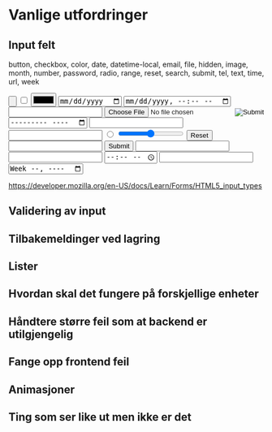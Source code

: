 # Vanlige utfordringer

## Input felt

button, checkbox, color, date, datetime-local, email, file, hidden, image, month, number, password, radio, range, reset, search, submit, tel, text, time, url, week

<input type="button">
<input type="checkbox">
<input type="color">
<input type="date">
<input type="datetime-local">
<input type="email">
<input type="file">
<input type="hidden">
<input type="image">
<input type="month">
<input type="number">
<input type="password">
<input type="radio">
<input type="range">
<input type="reset">
<input type="search">
<input type="submit">
<input type="tel">
<input type="text">
<input type="time">
<input type="url">
<input type="week">

https://developer.mozilla.org/en-US/docs/Learn/Forms/HTML5_input_types

## Validering av input

## Tilbakemeldinger ved lagring

## Lister

## Hvordan skal det fungere på forskjellige enheter

## Håndtere større feil som at backend er utilgjengelig

## Fange opp frontend feil

## Animasjoner

## Ting som ser like ut men ikke er det
